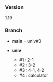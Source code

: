 ### Version

1.19

### Branch

- **main**
= univ#3

- **univ**
  - #1 : 2-1
  - #2 : 3-2 
  - #3 : 4-1, 4-2
  - #4 : calculator
